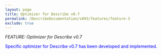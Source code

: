 ```yaml
---
layout: page
title: Optimizer for Describe v0.7
permalink: /DescribeDocumentation/v093/features/feature-3
exclude: true
---
```

_FEATURE: Optimizer for Describe v0.7_

<span style="color:blue">Specific optimizer for Describe v0.7 has been developed and implemented.</span>
